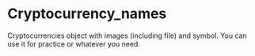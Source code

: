 # Cryptocurrency_names
Cryptocurrencies object with images (including file) and symbol. You can use it for practice or whatever you need.
